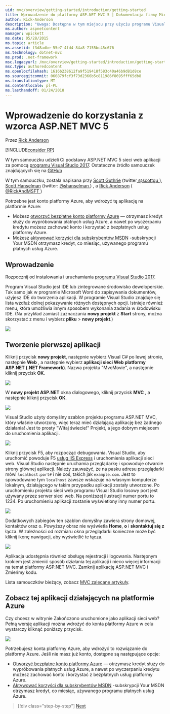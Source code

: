 ```yaml
---
uid: mvc/overview/getting-started/introduction/getting-started
title: Wprowadzenie do platformy ASP.NET MVC 5 | Dokumentacja firmy Microsoft
author: Rick-Anderson
description: "Uwaga: Dostępne w tym miejscu przy użyciu programu Visual Studio 2015 jest zaktualizowana wersja tego samouczka. Samouczek nowej używa platformy ASP.NET Core MVC 6, która oferuje wiele improvem..."
ms.author: aspnetcontent
manager: wpickett
ms.date: 05/28/2015
ms.topic: article
ms.assetid: f3d8adbe-55e7-4fd4-84a8-7155bc45c676
ms.technology: dotnet-mvc
ms.prod: .net-framework
msc.legacyurl: /mvc/overview/getting-started/introduction/getting-started
msc.type: authoredcontent
ms.openlocfilehash: 1616b238612fa9f519418f583c40a46b9d81d8ce
ms.sourcegitcommit: 060879fcf3f73d2366b5c811986f8695fff65db8
ms.translationtype: MT
ms.contentlocale: pl-PL
ms.lasthandoff: 01/24/2018
---
```

<a name="getting-started-with-aspnet-mvc-5"></a>Wprowadzenie do korzystania z wzorca ASP.NET MVC 5
====================
Przez [Rick Anderson](https://github.com/Rick-Anderson)

[!INCLUDE[consider RP](../../../../includes/razor.md)]

 
 W tym samouczku udzieli Ci podstawy ASP.NET MVC 5 sieci web aplikacji za pomocą [programu Visual Studio 2017](https://www.visualstudio.com/). Ostateczne źródło samouczek znajdujących się na [GitHub](https://github.com/aspnet/Docs/tree/master/aspnet/mvc/overview/getting-started/introduction/sample/MvcMovie/MvcMovie)
 
 
 W tym samouczku, została napisana przy [Scott Guthrie](https://weblogs.asp.net/scottgu/) (twitter[ @scottgu ](https://twitter.com/scottgu) ), [Scott Hanselman](http://www.hanselman.com/blog/) (twitter: [ @shanselman ](https://twitter.com/shanselman) ) , a [Rick Anderson](https://twitter.com/RickAndMSFT) ( [ @RickAndMSFT ](https://twitter.com/#!/RickAndMSFT) )
 
 Potrzebne jest konto platformy Azure, aby wdrożyć tę aplikację na platformie Azure:
 
 - Możesz [otworzyć bezpłatne konto platformy Azure](https://azure.microsoft.com/pricing/free-trial/?WT.mc_id=A443DD604) — otrzymasz kredyt służy do wypróbowania płatnych usług Azure, a nawet po wyczerpaniu kredytu możesz zachować konto i korzystać z bezpłatnych usług platformy Azure.
 - Możesz [aktywować korzyści dla subskrybentów MSDN](https://azure.microsoft.com/pricing/member-offers/msdn-benefits-details/?WT.mc_id=A443DD604) -subskrypcji Your MSDN otrzymasz kredyt, co miesiąc, używanego programu płatnych usług Azure.


## <a name="getting-started"></a>Wprowadzenie

Rozpocznij od instalowania i uruchamiania [programu Visual Studio 2017](https://www.visualstudio.com/).

Program Visual Studio jest IDE lub zintegrowane środowisko deweloperskie. Tak samo jak w programie Microsoft Word do zapisywania dokumentów, użyjesz IDE do tworzenia aplikacji. W programie Visual Studio znajduje się lista wzdłuż dolnej pokazywanie różnych dostępnych opcji. Istnieje również menu, która umożliwia innym sposobem wykonania zadania w środowisku IDE. (Na przykład zamiast zaznaczania **nowy projekt** z **Start** strony, można skorzystać z menu i wybierz **pliku** &gt; **nowy projekt**.)

   
![](getting-started/_static/image1.png)  
 

## <a name="creating-your-first-application"></a>Tworzenie pierwszej aplikacji

Kliknij przycisk **nowy projekt**, następnie wybierz Visual C# po lewej stronie, następnie **Web** , a następnie wybierz **aplikacji sieci Web platformy ASP.NET (.NET Framework)**. Nazwa projektu "MvcMovie", a następnie kliknij przycisk **OK**.

![](getting-started/_static/image2.png)

W **nowy projekt ASP.NET** okna dialogowego, kliknij przycisk **MVC** , a następnie kliknij przycisk **OK**.

![](getting-started/_static/image3.png)

Visual Studio użyty domyślny szablon projektu programu ASP.NET MVC, który właśnie utworzony, więc teraz mieć działającą aplikację bez żadnego działania! Jest to prosty "Witaj świecie!" Projekt, a jego dobrym miejscem do uruchomienia aplikacji.

![](getting-started/_static/image4.png)

Kliknij przycisk F5, aby rozpocząć debugowania. Visual Studio, aby uruchomić powoduje F5 [usług IIS Express](https://www.iis.net/learn/extensions/introduction-to-iis-express/iis-express-overview) i uruchomienia aplikacji sieci web. Visual Studio następnie uruchamia przeglądarkę i spowoduje otwarcie strony głównej aplikacji. Należy zauważyć, że na pasku adresu przeglądarki mówi `localhost:port#` i nie coś, takich jak `example.com`. Jest to spowodowane tym `localhost` zawsze wskazuje na własnym komputerze lokalnym, działającego w takim przypadku aplikacji zostały utworzone. Po uruchomieniu projektu sieci web programu Visual Studio losowy port jest używany przez serwer sieci web. Na poniższej ilustracji numer portu to 1234. Po uruchomieniu aplikacji zostanie wyświetlony inny numer portu.

![](getting-started/_static/image5.png)

Dodatkowych zabiegów ten szablon domyślny zawiera strony domowej, kontaktów oraz o. Powyższy obraz nie wyświetla **Home**, **o** i **skontaktuj się z** łącza. W zależności od rozmiaru okna przeglądarki konieczne może być kliknij ikonę nawigacji, aby wyświetlić te łącza.

![](getting-started/_static/image6.png)  

Aplikacja udostępnia również obsługę rejestracji i logowania. Następnym krokiem jest zmienić sposób działania tej aplikacji i nieco więcej informacji na temat platformy ASP.NET MVC. Zamknij aplikację ASP.NET MVC i Zmieńmy kodu.

Lista samouczków bieżący, zobacz [MVC zalecane artykuły](../mvc-learning-sequence.md).

## <a name="see-this-app-running-on-azure"></a>Zobacz tej aplikacji działających na platformie Azure

Czy chcesz w witrynie Zakończono uruchomione jako aplikacji sieci web? Pełną wersję aplikacji można wdrożyć do konta platformy Azure w celu wystarczy kliknąć poniższy przycisk.

[![](https://azuredeploy.net/deploybutton.png)](https://azuredeploy.net/?repository=https://github.com/aspnet/Docs/tree/master/aspnet/mvc/overview/getting-started/introduction/sample/MvcMovie&amp;WT.mc_id=deploy_azure_aspnet)

Potrzebujesz konta platformy Azure, aby wdrożyć to rozwiązanie do platformy Azure. Jeśli nie masz już konto, dostępne są następujące opcje:

- [Otworzyć bezpłatne konto platformy Azure](https://azure.microsoft.com/pricing/free-trial/?WT.mc_id=A443DD604) — otrzymasz kredyt służy do wypróbowania płatnych usług Azure, a nawet po wyczerpaniu kredytu możesz zachować konto i korzystać z bezpłatnych usług platformy Azure.
- [Aktywować korzyści dla subskrybentów MSDN](https://azure.microsoft.com/pricing/member-offers/msdn-benefits-details/?WT.mc_id=A443DD604) -subskrypcji Your MSDN otrzymasz kredyt, co miesiąc, używanego programu płatnych usług Azure.

>[!div class="step-by-step"]
[Next](adding-a-controller.md)
